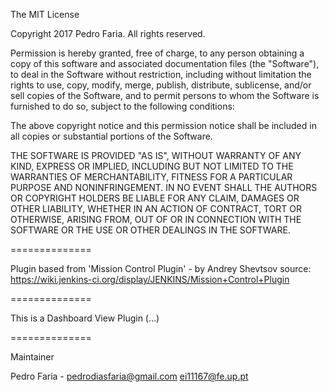 The MIT License

Copyright 2017 Pedro Faria. All rights reserved.

Permission is hereby granted, free of charge, to any person obtaining a copy
of this software and associated documentation files (the "Software"), to deal
in the Software without restriction, including without limitation the rights
to use, copy, modify, merge, publish, distribute, sublicense, and/or sell
copies of the Software, and to permit persons to whom the Software is
furnished to do so, subject to the following conditions:

The above copyright notice and this permission notice shall be included in
all copies or substantial portions of the Software.

THE SOFTWARE IS PROVIDED "AS IS", WITHOUT WARRANTY OF ANY KIND, EXPRESS OR
IMPLIED, INCLUDING BUT NOT LIMITED TO THE WARRANTIES OF MERCHANTABILITY,
FITNESS FOR A PARTICULAR PURPOSE AND NONINFRINGEMENT. IN NO EVENT SHALL THE
AUTHORS OR COPYRIGHT HOLDERS BE LIABLE FOR ANY CLAIM, DAMAGES OR OTHER
LIABILITY, WHETHER IN AN ACTION OF CONTRACT, TORT OR OTHERWISE, ARISING FROM,
OUT OF OR IN CONNECTION WITH THE SOFTWARE OR THE USE OR OTHER DEALINGS IN
THE SOFTWARE.

==============

Plugin based from 'Mission Control Plugin' - by Andrey Shevtsov
source: https://wiki.jenkins-ci.org/display/JENKINS/Mission+Control+Plugin

==============

This is a Dashboard View Plugin
(...)

==============

Maintainer

Pedro Faria -   pedrodiasfaria@gmail.com
                ei11167@fe.up.pt